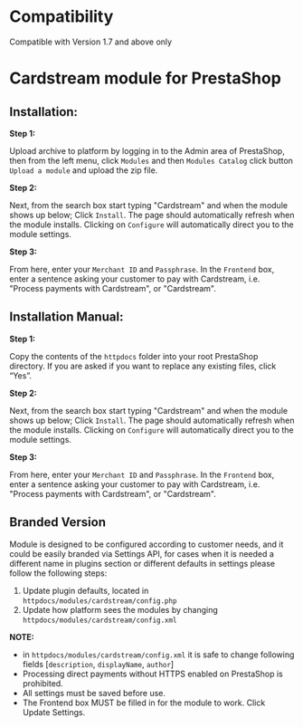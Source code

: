 Compatibility
=================================

Compatible with Version 1.7 and above only

Cardstream module for PrestaShop
=================================


## Installation:


**Step 1:**

Upload archive to platform by logging in to the Admin area of PrestaShop, 
then from the left menu, click `Modules` and then `Modules Catalog`
click button `Upload a module` and upload the zip file.

**Step 2:**

Next, from the search box start typing "Cardstream" and when the module shows up below;
Click `Install`. The page should automatically refresh when the module installs.
Clicking on `Configure` will automatically direct you to the module settings.

**Step 3:**

From here, enter your `Merchant ID` and `Passphrase`. 
In the `Frontend` box, enter a sentence asking your customer to pay with Cardstream,
i.e. "Process payments with Cardstream", or "Cardstream".



## Installation Manual:

**Step 1:**

Copy the contents of the `httpdocs` folder into your root PrestaShop directory. If you are asked if you want to replace any existing files, click “Yes”.

**Step 2:**

Next, from the search box start typing "Cardstream" and when the module shows up below;
Click `Install`. The page should automatically refresh when the module installs.
Clicking on `Configure` will automatically direct you to the module settings.

**Step 3:**

From here, enter your `Merchant ID` and `Passphrase`.
In the `Frontend` box, enter a sentence asking your customer to pay with Cardstream,
i.e. "Process payments with Cardstream", or "Cardstream".

Branded Version
----------------------------

Module is designed to be configured according to customer needs, and it could be easily branded via Settings API,
for cases when it is needed a different name in plugins section or different defaults in settings
please follow the following steps:

1. Update plugin defaults, located in `httpdocs/modules/cardstream/config.php`
2. Update how platform sees the modules by changing `httpdocs/modules/cardstream/config.xml`

**NOTE:**
- in `httpdocs/modules/cardstream/config.xml` it is safe to change following fields [`description`, `displayName`, `author`]
- Processing direct payments without HTTPS enabled on PrestaShop is prohibited.
- All settings must be saved before use.
- The Frontend box MUST be filled in for the module to work. Click Update Settings. 
